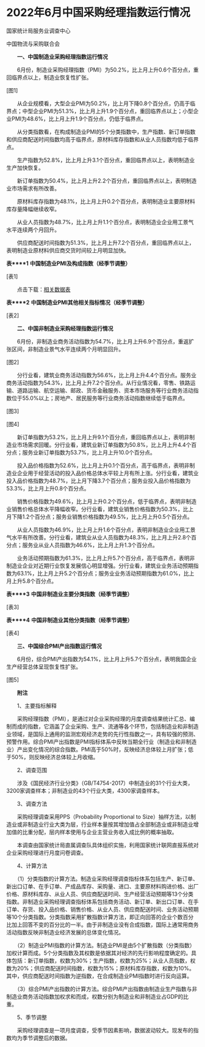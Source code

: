 # 2022年6月中国采购经理指数运行情况

国家统计局服务业调查中心

中国物流与采购联合会

　　**一、中国制造业采购经理指数运行情况**

　　6月份，制造业采购经理指数（PMI）为50.2%，比上月上升0.6个百分点，重回临界点以上，制造业恢复性扩张。

\[图1\]

　　从企业规模看，大型企业PMI为50.2%，比上月下降0.8个百分点，仍高于临界点；中型企业PMI为51.3%，比上月上升1.9个百分点，重回临界点以上；小型企业PMI为48.6%，比上月上升1.9个百分点，仍低于临界点。

　　从分类指数看，在构成制造业PMI的5个分类指数中，生产指数、新订单指数和供应商配送时间指数均高于临界点，原材料库存指数和从业人员指数均低于临界点。

　　生产指数为52.8%，比上月上升3.1个百分点，重回临界点以上，表明制造业生产加快恢复。

　　新订单指数为50.4%，比上月上升2.2个百分点，重回临界点以上，表明制造业市场需求有所改善。

　　原材料库存指数为48.1%，比上月上升0.2个百分点，表明制造业主要原材料库存量降幅继续收窄。

　　从业人员指数为48.7%，比上月上升1.1个百分点，表明制造业企业用工景气水平连续两个月回升。

　　供应商配送时间指数为51.3%，比上月上升7.2个百分点，重回临界点以上，表明制造业原材料供应商交货时间较上月明显加快。

**表****1** **中国制造业****PMI****及构成指数（经季节调整）**

\[表1\]

　　点击下载：[相关数据表](http://www.stats.gov.cn/sj/zxfb/202302/W020230203608826234156.xls)

**表****2** **中国制造业****PMI****其他相关指标情况（经季节调整）**

\[表2\]

　　**二、中国非制造业采购经理指数运行情况**

　　6月份，非制造业商务活动指数为54.7%，比上月上升6.9个百分点，重返扩张区间，非制造业景气水平连续两个月明显回升。

\[图2\]

　　分行业看，建筑业商务活动指数为56.6%，比上月上升4.4个百分点。服务业商务活动指数为54.3%，比上月上升7.2个百分点。从行业情况看，零售、铁路运输、道路运输、航空运输、邮政、货币金融服务、资本市场服务等行业商务活动指数位于55.0%以上；房地产、居民服务等行业商务活动指数继续低于临界点。

\[图3\]

\[图4\]

　　新订单指数为53.2%，比上月上升9.1个百分点，重回临界点以上，表明非制造业市场需求回暖。分行业看，建筑业新订单指数为50.8%，比上月上升4.4个百分点；服务业新订单指数为53.7%，比上月上升10.0个百分点。

　　投入品价格指数为52.6%，比上月上升0.1个百分点，高于临界点，表明非制造业企业用于经营活动的投入品价格总体水平较上月有所上涨。分行业看，建筑业投入品价格指数为48.7%，比上月下降3.7个百分点；服务业投入品价格指数为53.3%，比上月上升0.8个百分点。

　　销售价格指数为49.6%，比上月上升0.2个百分点，低于临界点，表明非制造业销售价格总体水平降幅收窄。分行业看，建筑业销售价格指数为50.3%，比上月下降1.2个百分点；服务业销售价格指数为49.5%，比上月上升0.5个百分点。

　　从业人员指数为46.9%，比上月上升1.6个百分点，表明非制造业企业用工景气水平有所改善。分行业看，建筑业从业人员指数为48.3%，比上月上升2.8个百分点；服务业从业人员指数为46.6%，比上月上升1.3个百分点。

　　业务活动预期指数为61.3%，比上月上升5.7个百分点，高于临界点，表明非制造业企业对近期行业恢复发展信心明显增强。分行业看，建筑业业务活动预期指数为63.1%，比上月上升5.2个百分点；服务业业务活动预期指数为61.0%，比上月上升5.8个百分点。

**表****3** **中国非制造业主要分类指数（经季节调整）**

\[表3\]

**表****4** **中国非制造业其他分类指数（经季节调整）**

\[表4\]

　　**三、中国综合****PMI****产出指数运行情况**

　　6月份，综合PMI产出指数为54.1%，比上月上升5.7个百分点，表明我国企业生产经营总体呈现恢复性扩张。

\[图5\]

　　**附注**

　　1、主要指标解释

　　采购经理指数（PMI），是通过对企业采购经理的月度调查结果统计汇总、编制而成的指数，它涵盖了企业采购、生产、流通等各个环节，包括制造业和非制造业领域，是国际上通用的监测宏观经济走势的先行性指数之一，具有较强的预测、预警作用。综合PMI产出指数是PMI指标体系中反映当期全行业（制造业和非制造业）产出变化情况的综合指数。PMI高于50%时，反映经济总体较上月扩张；低于50%，则反映经济总体较上月收缩。

　　2、调查范围

　　涉及《国民经济行业分类》（GB/T4754-2017）中制造业的31个行业大类，3200家调查样本；非制造业的43个行业大类，4300家调查样本。

　　3、调查方法

　　采购经理调查采用PPS（Probability Proportional to Size）抽样方法，以制造业或非制造业行业大类为层，行业样本量按其增加值占全部制造业或非制造业增加值的比重分配，层内样本使用与企业主营业务收入成比例的概率抽取。

　　本调查由国家统计局直属调查队具体组织实施，利用国家统计联网直报系统对企业采购经理进行月度问卷调查。

　　4、计算方法

　　（1）分类指数的计算方法。制造业采购经理调查指标体系包括生产、新订单、新出口订单、在手订单、产成品库存、采购量、进口、主要原材料购进价格、出厂价格、原材料库存、从业人员、供应商配送时间、生产经营活动预期等13个分类指数。非制造业采购经理调查指标体系包括商务活动、新订单、新出口订单、在手订单、存货、投入品价格、销售价格、从业人员、供应商配送时间、业务活动预期等10个分类指数。分类指数采用扩散指数计算方法，即正向回答的企业个数百分比加上回答不变的百分比的一半。由于非制造业没有合成指数，国际上通常用商务活动指数反映非制造业经济发展的总体变化情况。

　　（2）制造业PMI指数的计算方法。制造业PMI是由5个扩散指数（分类指数）加权计算而成。5个分类指数及其权数是依据其对经济的先行影响程度确定的。具体包括：新订单指数，权数为30%；生产指数，权数为25%；从业人员指数，权数为20%；供应商配送时间指数，权数为15%；原材料库存指数，权数为10%。其中，供应商配送时间指数为逆指数，在合成制造业PMI指数时进行反向运算。

　　（3）综合PMI产出指数的计算方法。综合PMI产出指数由制造业生产指数与非制造业商务活动指数加权求和而成，权数分别为制造业和非制造业占GDP的比重。

　　5、季节调整

　　采购经理调查是一项月度调查，受季节因素影响，数据波动较大。现发布的指数均为季节调整后的数据。